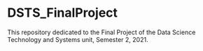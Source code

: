 # DSTS_FinalProject
This repository dedicated to the Final Project of the Data Science Technology and Systems unit, Semester 2, 2021.
